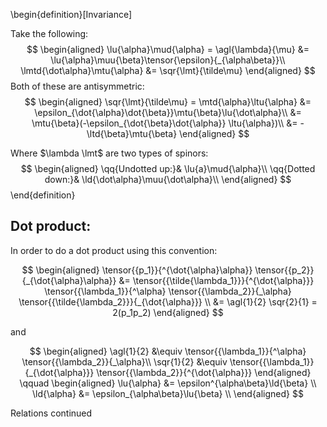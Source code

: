 <!--
@import "/dissertation/assets/custom.md"
 -->

\begin{definition}[Invariance]

Take the following:
$$
\begin{aligned}
  \lu{\alpha}\mud{\alpha} = \agl{\lambda}{\mu} &= \lu{\alpha}\muu{\beta}\tensor{\epsilon}{_{\alpha\beta}}\\
  \lmtd{\dot\alpha}\mtu{\alpha} &= \sqr{\lmt}{\tilde\mu}
\end{aligned}
$$
Both of these are antisymmetric:
$$
\begin{aligned}
  \sqr{\lmt}{\tilde\mu} = \mtd{\alpha}\ltu{\alpha} &= \epsilon_{\dot{\alpha}\dot{\beta}}\mtu{\beta}\lu{\dot\alpha}\\
  &= \mtu{\beta}(-\epsilon_{\dot{\beta}\dot{\alpha}} \ltu{\alpha})\\
  &= -\ltd{\beta}\mtu{\beta}
\end{aligned}
$$

Where $\lambda \lmt$ are two types of spinors:
$$
\begin{aligned}
  \qq{Undotted up:}& \lu{a}\mud{\alpha}\\
  \qq{Dotted down:}& \ld{\dot\alpha}\muu{\dot\alpha}\\
\end{aligned}
$$
\end{definition}

## Dot product:
In order to do a dot product using this convention:

$$
\begin{aligned}
  \tensor{{p_1}}{^{\dot{\alpha}\alpha}} \tensor{{p_2}}{_{\dot{\alpha}\alpha}}
    &= \tensor{{\tilde{\lambda_1}}}{^{\dot{\alpha}}}
    \tensor{{\lambda_1}}{^\alpha}
    \tensor{{\lambda_2}}{_\alpha}
    \tensor{{\tilde{\lambda_2}}}{_{\dot{\alpha}}} \\
  &= \agl{1}{2} \sqr{2}{1} = 2(p_1p_2)
\end{aligned}
$$

and

$$
\begin{aligned}
  \agl{1}{2} &\equiv \tensor{{\lambda_1}}{^\alpha} \tensor{{\lambda_2}}{_\alpha}\\
  \sqr{1}{2} &\equiv \tensor{{\lambda_1}}{_{\dot{\alpha}}} \tensor{{\lambda_2}}{^{\dot{\alpha}}}
\end{aligned} \qquad
\begin{aligned}
  \lu{\alpha} &= \epsilon^{\alpha\beta}\ld{\beta} \\
  \ld{\alpha} &= \epsilon_{\alpha\beta}\lu{\beta} \\
\end{aligned}
$$

Relations continued
